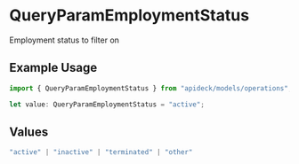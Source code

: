 # QueryParamEmploymentStatus

Employment status to filter on

## Example Usage

```typescript
import { QueryParamEmploymentStatus } from "apideck/models/operations";

let value: QueryParamEmploymentStatus = "active";
```

## Values

```typescript
"active" | "inactive" | "terminated" | "other"
```